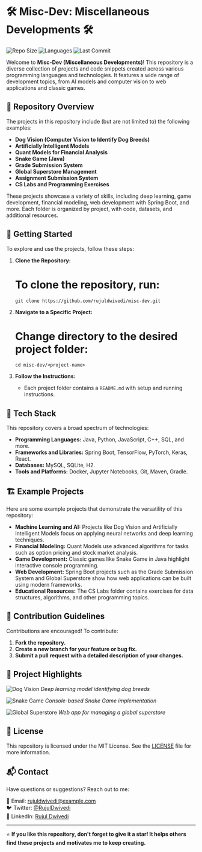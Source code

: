 # 🛠️ Misc-Dev: Miscellaneous Developments 🛠️

![Repo Size](https://img.shields.io/github/repo-size/rujuldwivedi/misc-dev)
![Languages](https://img.shields.io/github/languages/count/rujuldwivedi/misc-dev)
![Last Commit](https://img.shields.io/github/last-commit/rujuldwivedi/misc-dev)

Welcome to **Misc-Dev (Miscellaneous Developments)**! This repository is a diverse collection of projects and code snippets created across various programming languages and technologies. It features a wide range of development topics, from AI models and computer vision to web applications and classic games.

## 📂 Repository Overview

The projects in this repository include (but are not limited to) the following examples:

- **Dog Vision (Computer Vision to Identify Dog Breeds)**
- **Artificially Intelligent Models**
- **Quant Models for Financial Analysis**
- **Snake Game (Java)**
- **Grade Submission System**
- **Global Superstore Management**
- **Assignment Submission System**
- **CS Labs and Programming Exercises**

These projects showcase a variety of skills, including deep learning, game development, financial modeling, web development with Spring Boot, and more. Each folder is organized by project, with code, datasets, and additional resources.

## 🚀 Getting Started

To explore and use the projects, follow these steps:

1. **Clone the Repository:**
   # To clone the repository, run:
   `git clone https://github.com/rujuldwivedi/misc-dev.git`

2. **Navigate to a Specific Project:**
   # Change directory to the desired project folder:
   `cd misc-dev/<project-name>`

3. **Follow the Instructions:**
   - Each project folder contains a `README.md` with setup and running instructions.

## 🧰 Tech Stack

This repository covers a broad spectrum of technologies:

- **Programming Languages:** Java, Python, JavaScript, C++, SQL, and more.
- **Frameworks and Libraries:** Spring Boot, TensorFlow, PyTorch, Keras, React.
- **Databases:** MySQL, SQLite, H2.
- **Tools and Platforms:** Docker, Jupyter Notebooks, Git, Maven, Gradle.

## 🏗️ Example Projects

Here are some example projects that demonstrate the versatility of this repository:

- **Machine Learning and AI:** Projects like Dog Vision and Artificially Intelligent Models focus on applying neural networks and deep learning techniques.
- **Financial Modeling:** Quant Models use advanced algorithms for tasks such as option pricing and stock market analysis.
- **Game Development:** Classic games like Snake Game in Java highlight interactive console programming.
- **Web Development:** Spring Boot projects such as the Grade Submission System and Global Superstore show how web applications can be built using modern frameworks.
- **Educational Resources:** The CS Labs folder contains exercises for data structures, algorithms, and other programming topics.

## 📜 Contribution Guidelines

Contributions are encouraged! To contribute:

1. **Fork the repository.**
2. **Create a new branch for your feature or bug fix.**
3. **Submit a pull request with a detailed description of your changes.**

## 🎨 Project Highlights

![Dog Vision](https://via.placeholder.com/300x150.png?text=Dog+Vision) 
*Deep learning model identifying dog breeds*

![Snake Game](https://via.placeholder.com/300x150.png?text=Snake+Game+in+Java) 
*Console-based Snake Game implementation*

![Global Superstore](https://via.placeholder.com/300x150.png?text=Global+Superstore+App) 
*Web app for managing a global superstore*

## 📝 License

This repository is licensed under the MIT License. See the [LICENSE](LICENSE) file for more information.

## 📬 Contact

Have questions or suggestions? Reach out to me:

📧 Email: [rujuldwivedi@example.com](mailto:rujuldwivedi@example.com)  
🐦 Twitter: [@RujulDwivedi](https://twitter.com/RujulDwivedi)  
🔗 LinkedIn: [Rujul Dwivedi](https://www.linkedin.com/in/rujuldwivedi/)  

---

⭐️ **If you like this repository, don't forget to give it a star! It helps others find these projects and motivates me to keep creating.**
